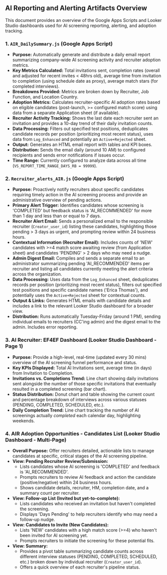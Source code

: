 ## AI Reporting and Alerting Artifacts Overview

This document provides an overview of the Google Apps Scripts and Looker Studio dashboards used for AI screening reporting, alerting, and adoption tracking.

### 1. `AIR_DailySummary.js` (Google Apps Script)

-   **Purpose:** Automatically generate and distribute a daily email report summarizing company-wide AI screening activity and recruiter adoption metrics.
-   **Key Metrics Calculated:** Total invitations sent, completion rates (overall and adjusted for recent invites < 48hrs old), average time from invitation to completion (using schedule date as proxy), average match stars (for completed interviews).
-   **Breakdowns Provided:** Metrics are broken down by Recruiter, Job Function, and Location Country.
-   **Adoption Metrics:** Calculates recruiter-specific AI adoption rates based on eligible candidates (post-launch, >= configured match score) using data from a separate Application sheet (if available).
-   **Recruiter Activity Tracking:** Shows the last date each recruiter sent an invitation and provides a 10-day trend of their daily invitation counts.
-   **Data Processing:** Filters out specified test positions, deduplicates candidate records per position (prioritizing most recent status), uses data from `Log_Enhanced` and potentially an `Active+Rejected` sheet.
-   **Output:** Generates an HTML email report with tables and KPI boxes.
-   **Distribution:** Sends the email daily (around 10 AM) to configured recipients and sends error notifications if issues occur.
-   **Time Range:** Currently configured to analyze data across all time (`VS_REPORT_TIME_RANGE_DAYS_RB = 99999`).

### 2. `Recruiter_alerts_AIR.js` (Google Apps Script)

-   **Purpose:** Proactively notify recruiters about specific candidates requiring timely action in the AI screening process and provide an administrative overview of pending actions.
-   **Primary Alert Trigger:** Identifies candidates whose screening is 'COMPLETED' but feedback status is 'AI_RECOMMENDED' for more than 1 day and less than or equal to 7 days.
-   **Recruiter Alert Email:** Sends a personalized email to the responsible recruiter (`Creator_user_id`) listing these candidates, highlighting those pending > 3 days as urgent, and prompting review within 24 business hours.
-   **Contextual Information (Recruiter Email):** Includes counts of 'NEW' candidates with >=4 match score awaiting review (from Application sheet) and candidates 'PENDING' > 2 days who may need a nudge.
-   **Admin Digest Email:** Compiles and sends a separate email to an administrator summarizing pending 'AI_RECOMMENDED' items per recruiter and listing all candidates currently meeting the alert criteria across the organization.
-   **Data Processing:** Uses data from the `Log_Enhanced` sheet, deduplicates records per position (prioritizing most recent status), filters out specified test positions and specific candidate names ('Erica Thomas'), and potentially uses the `Active+Rejected` sheet for contextual counts.
-   **Output & Links:** Generates HTML emails with candidate details and includes a link to the relevant Looker Studio dashboard for a broader view.
-   **Distribution:** Runs automatically Tuesday-Friday (around 1 PM), sending individual emails to recruiters (CC'ing admin) and the digest email to the admin. Includes error reporting.

### 3. AI Recruiter: EF4EF Dashboard (Looker Studio Dashboard - Page 1)

-   **Purpose:** Provide a high-level, real-time (updated every 30 mins) overview of the AI screening funnel performance and status.
-   **Key KPIs Displayed:** Total AI Invitations sent, average time (in days) from Invitation to Completion.
-   **Invitations vs. Completions Trend:** Line chart showing daily invitations sent alongside the number of those specific invitations that eventually resulted in a completed screening (bar chart).
-   **Status Distribution:** Donut chart and table showing the current count and percentage breakdown of interviews across various statuses (PENDING, COMPLETED, SCHEDULED, etc.).
-   **Daily Completion Trend:** Line chart tracking the number of AI screenings actually *completed* each calendar day, highlighting weekends.

### 4. AIR Adoption Opportunities - Candidates List (Looker Studio Dashboard - Multi-Page)

-   **Overall Purpose:** Offer recruiters detailed, actionable lists to manage candidates at specific, critical stages of the AI screening pipeline.
-   **View: Pending Recruiter Review/Submission:**
    -   Lists candidates whose AI screening is 'COMPLETED' and feedback is 'AI_RECOMMENDED'.
    -   Prompts recruiters to review AI feedback and action the candidate (positive/negative) within 24 business hours.
    -   Shows candidate details, recruiter, HM, completion date, and a summary count per recruiter.
-   **View: Follow-up List (Invited but yet-to-complete):**
    -   Lists candidates who received an invitation but haven't completed the screening.
    -   Displays 'Days Pending' to help recruiters identify who may need a follow-up nudge.
-   **View: Candidates to Invite (New Candidates):**
    -   Lists 'NEW' candidates with a high match score (>=4) who haven't been invited for AI screening yet.
    -   Prompts recruiters to initiate the screening for these potential fits.
-   **View: Summary:**
    -   Provides a pivot table summarizing candidate counts across different interview statuses (PENDING, COMPLETED, SCHEDULED, etc.) broken down by individual recruiter (`Creator_user_id`).
    -   Offers a quick overview of each recruiter's pipeline status. 